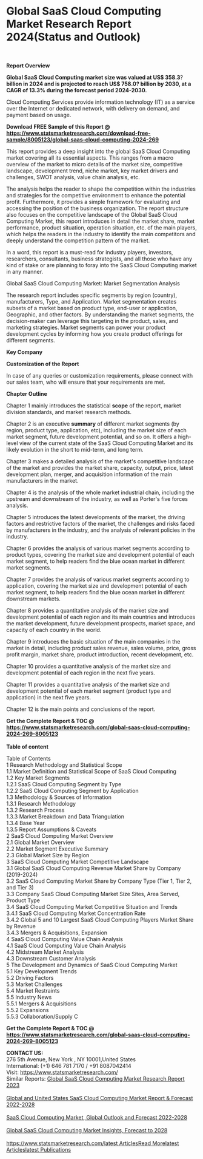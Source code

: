<h1>Global SaaS Cloud Computing Market Research Report 2024(Status and Outlook)</h1><br/><p><strong>Report Overview</strong></p><p><strong>Global SaaS Cloud Computing market size was valued at US$ 358.3</strong>? <strong>billion in 2024 and is projected to reach US$ 758.0? </strong><strong>billion by 2030, at a <strong>CAGR</strong> of 13.3% during the forecast period 2024-2030.</strong></p><p>Cloud Computing Services provide information technology (IT) as a service over the Internet or dedicated network, with delivery on demand, and payment based on usage.</p><p><strong>Download FREE Sample of this Report @ <a href="https://www.statsmarketresearch.com/download-free-sample/8005123/global-saas-cloud-computing-2024-269">https://www.statsmarketresearch.com/download-free-sample/8005123/global-saas-cloud-computing-2024-269</a></strong></p><p>This report provides a deep insight into the global SaaS Cloud Computing market covering all its essential aspects. This ranges from a macro overview of the market to micro details of the market size, competitive landscape, development trend, niche market, key market drivers and challenges, SWOT analysis, value chain analysis, etc.</p><p>The analysis helps the reader to shape the competition within the industries and strategies for the competitive environment to enhance the potential profit. Furthermore, it provides a simple framework for evaluating and accessing the position of the business organization. The report structure also focuses on the competitive landscape of the Global SaaS Cloud Computing Market, this report introduces in detail the market share, market performance, product situation, operation situation, etc. of the main players, which helps the readers in the industry to identify the main competitors and deeply understand the competition pattern of the market.</p><p>In a word, this report is a must-read for industry players, investors, researchers, consultants, business strategists, and all those who have any kind of stake or are planning to foray into the SaaS Cloud Computing market in any manner.</p><p>Global SaaS Cloud Computing Market: Market Segmentation Analysis</p><p>The research report includes specific segments by region (country), manufacturers, Type, and Application. Market segmentation creates subsets of a market based on product type, end-user or application, Geographic, and other factors. By understanding the market segments, the decision-maker can leverage this targeting in the product, sales, and marketing strategies. Market segments can power your product development cycles by informing how you create product offerings for different segments.</p><p><strong>Key Company</strong></p><p><strong>Customization of the Report</strong></p><p>In case of any queries or customization requirements, please connect with our sales team, who will ensure that your requirements are met.</p><p><strong>Chapter Outline</strong></p><p>Chapter 1 mainly introduces the statistical <strong>scope</strong> of the report, market division standards, and market research methods.</p><p>Chapter 2 is an executive <strong>summary</strong> of different market segments (by region, product type, application, etc), including the market size of each market segment, future development potential, and so on. It offers a high-level view of the current state of the SaaS Cloud Computing Market and its likely evolution in the short to mid-term, and long term.</p><p>Chapter 3 makes a detailed analysis of the market's competitive landscape of the market and provides the market share, capacity, output, price, latest development plan, merger, and acquisition information of the main manufacturers in the market.</p><p>Chapter 4 is the analysis of the whole market industrial chain, including the upstream and downstream of the industry, as well as Porter's five forces analysis.</p><p>Chapter 5 introduces the latest developments of the market, the driving factors and restrictive factors of the market, the challenges and risks faced by manufacturers in the industry, and the analysis of relevant policies in the industry.</p><p>Chapter 6 provides the analysis of various market segments according to product types, covering the market size and development potential of each market segment, to help readers find the blue ocean market in different market segments.</p><p>Chapter 7 provides the analysis of various market segments according to application, covering the market size and development potential of each market segment, to help readers find the blue ocean market in different downstream markets.</p><p>Chapter 8 provides a quantitative analysis of the market size and development potential of each region and its main countries and introduces the market development, future development prospects, market space, and capacity of each country in the world.</p><p>Chapter 9 introduces the basic situation of the main companies in the market in detail, including product sales revenue, sales volume, price, gross profit margin, market share, product introduction, recent development, etc.</p><p>Chapter 10 provides a quantitative analysis of the market size and development potential of each region in the next five years.</p><p>Chapter 11 provides a quantitative analysis of the market size and development potential of each market segment (product type and application) in the next five years.</p><p>Chapter 12 is the main points and conclusions of the report.</p><div><b>Get the Complete Report & TOC @ <a href="https://www.statsmarketresearch.com/global-saas-cloud-computing-2024-269-8005123">https://www.statsmarketresearch.com/global-saas-cloud-computing-2024-269-8005123</a></b></div><br><b>Table of content</b><p>Table of Contents<br />1 Research Methodology and Statistical Scope<br />1.1 Market Definition and Statistical Scope of SaaS Cloud Computing<br />1.2 Key Market Segments<br />1.2.1 SaaS Cloud Computing Segment by Type<br />1.2.2 SaaS Cloud Computing Segment by Application<br />1.3 Methodology & Sources of Information<br />1.3.1 Research Methodology<br />1.3.2 Research Process<br />1.3.3 Market Breakdown and Data Triangulation<br />1.3.4 Base Year<br />1.3.5 Report Assumptions & Caveats<br />2 SaaS Cloud Computing Market Overview<br />2.1 Global Market Overview<br />2.2 Market Segment Executive Summary<br />2.3 Global Market Size by Region<br />3 SaaS Cloud Computing Market Competitive Landscape<br />3.1 Global SaaS Cloud Computing Revenue Market Share by Company (2019-2024)<br />3.2 SaaS Cloud Computing Market Share by Company Type (Tier 1, Tier 2, and Tier 3)<br />3.3 Company SaaS Cloud Computing Market Size Sites, Area Served, Product Type<br />3.4 SaaS Cloud Computing Market Competitive Situation and Trends<br />3.4.1 SaaS Cloud Computing Market Concentration Rate<br />3.4.2 Global 5 and 10 Largest SaaS Cloud Computing Players Market Share by Revenue<br />3.4.3 Mergers & Acquisitions, Expansion<br />4 SaaS Cloud Computing Value Chain Analysis<br />4.1 SaaS Cloud Computing Value Chain Analysis<br />4.2 Midstream Market Analysis<br />4.3 Downstream Customer Analysis<br />5 The Development and Dynamics of SaaS Cloud Computing Market<br />5.1 Key Development Trends<br />5.2 Driving Factors<br />5.3 Market Challenges<br />5.4 Market Restraints<br />5.5 Industry News<br />5.5.1 Mergers & Acquisitions<br />5.5.2 Expansions<br />5.5.3 Collaboration/Supply C<br><div><b>Get the Complete Report & TOC @ <a href="https://www.statsmarketresearch.com/global-saas-cloud-computing-2024-269-8005123">https://www.statsmarketresearch.com/global-saas-cloud-computing-2024-269-8005123</a></b></div></p> <b>CONTACT US:</b><br>276 5th Avenue, New York , NY 10001,United States<br>International: (+1) 646 781 7170 / +91 8087042414<br>Visit: <a href="https://www.statsmarketresearch.com/">https://www.statsmarketresearch.com/</a><br>Similar Reports: <a href="https://www.statsmarketresearch.com/global-saas-cloud-computing-2024-269-8005123">Global SaaS Cloud Computing Market Research Report 2023</a><br/><br/><a href="https://www.statsmarketresearch.com/global-saas-cloud-computing-2024-269-8005123">Global and United States SaaS Cloud Computing Market Report & Forecast 2022-2028</a><br/><br/><a href="https://www.statsmarketresearch.com/global-saas-cloud-computing-2024-269-8005123">SaaS Cloud Computing Market, Global Outlook and Forecast 2022-2028</a><br/><br/><a href="https://www.statsmarketresearch.com/global-saas-cloud-computing-2024-269-8005123">Global SaaS Cloud Computing Market Insights, Forecast to 2028</a><br/><br/><a href="https://gyeongbokgung.com">https://www.statsmarketresearch.com/</a><a href="https://hallyeomaritime.com">latest Articles</a><a href="https://jingwansa.com">Read More</a><a href=https://nguoiviet.jp/">latest Articles</a><a href="https://www.intelmarketresearch.com/">latest Publications</a>